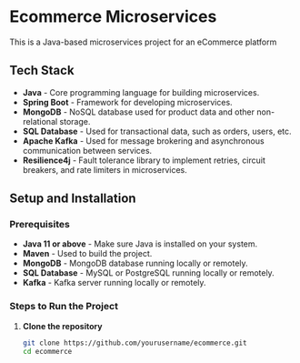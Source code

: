 # Ecommerce Microservices

This is a Java-based microservices project for an eCommerce platform



## Tech Stack

- **Java** - Core programming language for building microservices.
- **Spring Boot** - Framework for developing microservices.
- **MongoDB** - NoSQL database used for product data and other non-relational storage.
- **SQL Database** - Used for transactional data, such as orders, users, etc.
- **Apache Kafka** - Used for message brokering and asynchronous communication between services.
- **Resilience4j** - Fault tolerance library to implement retries, circuit breakers, and rate limiters in microservices.


## Setup and Installation

### Prerequisites

- **Java 11 or above** - Make sure Java is installed on your system.
- **Maven** - Used to build the project.
- **MongoDB** - MongoDB database running locally or remotely.
- **SQL Database** - MySQL or PostgreSQL running locally or remotely.
- **Kafka** - Kafka server running locally or remotely.

### Steps to Run the Project

1. **Clone the repository**

   ```bash
   git clone https://github.com/yourusername/ecommerce.git
   cd ecommerce
